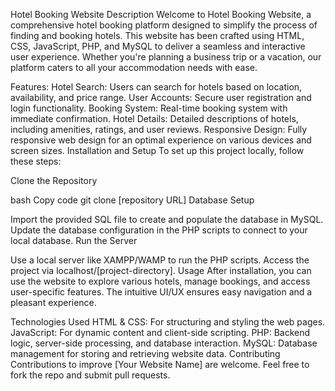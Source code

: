 Hotel Booking Website
Description
Welcome to Hotel Booking Website, a comprehensive hotel booking platform designed to simplify the process of finding and booking hotels. This website has been crafted using HTML, CSS, JavaScript, PHP, and MySQL to deliver a seamless and interactive user experience. Whether you're planning a business trip or a vacation, our platform caters to all your accommodation needs with ease.

Features:
Hotel Search: Users can search for hotels based on location, availability, and price range.
User Accounts: Secure user registration and login functionality.
Booking System: Real-time booking system with immediate confirmation.
Hotel Details: Detailed descriptions of hotels, including amenities, ratings, and user reviews.
Responsive Design: Fully responsive web design for an optimal experience on various devices and screen sizes.
Installation and Setup
To set up this project locally, follow these steps:

Clone the Repository

bash
Copy code
git clone [repository URL]
Database Setup

Import the provided SQL file to create and populate the database in MySQL.
Update the database configuration in the PHP scripts to connect to your local database.
Run the Server

Use a local server like XAMPP/WAMP to run the PHP scripts.
Access the project via localhost/[project-directory].
Usage
After installation, you can use the website to explore various hotels, manage bookings, and access user-specific features. The intuitive UI/UX ensures easy navigation and a pleasant experience.

Technologies Used
HTML & CSS: For structuring and styling the web pages.
JavaScript: For dynamic content and client-side scripting.
PHP: Backend logic, server-side processing, and database interaction.
MySQL: Database management for storing and retrieving website data.
Contributing
Contributions to improve [Your Website Name] are welcome. Feel free to fork the repo and submit pull requests.
